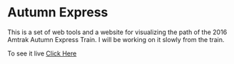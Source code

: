 # Autumn Express

This is a set of web tools and a website for visualizing the path of the 2016 Amtrak Autumn Express Train.
I will be working on it slowly from the train.

To see it live [Click Here](http://loc8.us/autumnexpress)

